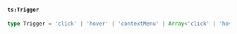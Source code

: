#### `ts:Trigger`

```ts
type Trigger = 'click' | 'hover' | 'contextMenu' | Array<'click' | 'hover' | 'contextMenu'>;
```
